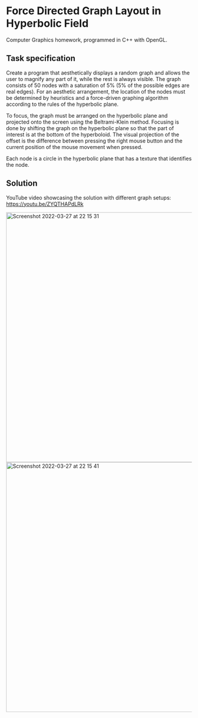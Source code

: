 # Force Directed Graph Layout in Hyperbolic Field

Computer Graphics homework, programmed in C++ with OpenGL.

## Task specification

Create a program that aesthetically displays a random graph and allows the user to magnify any part of it, while the rest is always visible. The graph consists of 50 nodes with a saturation of 5% (5% of the possible edges are real edges). For an aesthetic arrangement, the location of the nodes must be determined by heuristics and a force-driven graphing algorithm according to the rules of the hyperbolic plane.

To focus, the graph must be arranged on the hyperbolic plane and projected onto the screen using the Beltrami-Klein method. Focusing is done by shifting the graph on the hyperbolic plane so that the part of interest is at the bottom of the hyperboloid. The visual projection of the offset is the difference between pressing the right mouse button and the current position of the mouse movement when pressed.

Each node is a circle in the hyperbolic plane that has a texture that identifies the node.

## Solution

YouTube video showcasing the solution with different graph setups: https://youtu.be/ZYQTHAPdLRk

<img width="676" alt="Screenshot 2022-03-27 at 22 15 31" src="https://user-images.githubusercontent.com/27449756/160299175-494c084c-0437-45eb-99d9-51fb7ace38c6.png">
<img width="676" alt="Screenshot 2022-03-27 at 22 15 41" src="https://user-images.githubusercontent.com/27449756/160299180-f9be6896-80ba-4ed0-bef6-4595e7027f48.png">


